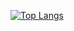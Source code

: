 [![Top Langs](https://github-readme-stats.vercel.app/api/top-langs/?username=jumalley)](https://github.com/jumalley)
